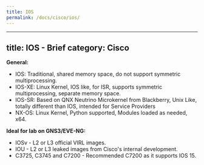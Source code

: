 ```yaml
---
title: IOS
permalink: /docs/cisco/ios/
---
```

---
title: IOS - Brief
category: Cisco
---

**General:**
* IOS: Traditional, shared memory space, do not support symmetric multiprocessing.
* IOS-XE: Linux Kernel, IOS like, for ISR, supports symmetric multiprocessing, separate memory space.
* IOS-SR: Based on QNX Neutrino Microkernel from Blackberry, Unix Like, totally different than IOS, intended for Service Providers
* NX-OS: Linux Kernel, Python supported, Modules loaded as needed, x64.

**Ideal for lab on GNS3/EVE-NG:**
* IOSv - L2 or L3 official VIRL images.
* IOU - L2 or L3 leaked images from Cisco's internal development.
* C3725, C3745 and C7200 - Recommended C7200 as it supports IOS 15.
